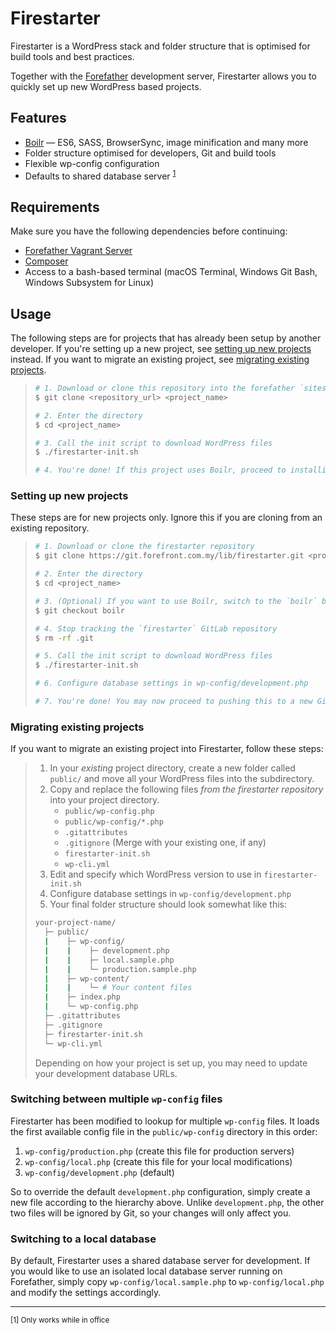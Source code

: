# Firestarter
Firestarter is a WordPress stack and folder structure that is optimised for
build tools and best practices.

Together with the [Forefather](https://git.forefront.com.my/lib/forefather)
development server, Firestarter allows you to quickly set up new WordPress
based projects.

## Features
* [Boilr](https://git.forefront.com.my/lib/Boilr) — ES6, SASS, BrowserSync, image minification and many more
* Folder structure optimised for developers, Git and build tools
* Flexible wp-config configuration
* Defaults to shared database server <sup>[1](#footnote-1)</sup>

## Requirements
Make sure you have the following dependencies before continuing:
* [Forefather Vagrant Server](https://git.forefront.com.my/lib/forefather)
* [Composer](https://getcomposer.org/)
* Access to a bash-based terminal (macOS Terminal, Windows Git Bash, Windows Subsystem for Linux)

## Usage
The following steps are for projects that has already been setup by another
developer. If you're setting up a new project, see
[setting up new projects](#setting-up-new-projects) instead. If you want to
migrate an existing project, see
[migrating existing projects](#migrating-existing-projects).

> ```bash
> # 1. Download or clone this repository into the forefather `sites/` directory
> $ git clone <repository_url> <project_name>
> 
> # 2. Enter the directory
> $ cd <project_name>
> 
> # 3. Call the init script to download WordPress files
> $ ./firestarter-init.sh
> 
> # 4. You're done! If this project uses Boilr, proceed to installing npm dependencies.
> ```

### Setting up new projects
These steps are for new projects only. Ignore this if you are cloning from an
existing repository.

> ```bash
> # 1. Download or clone the firestarter repository
> $ git clone https://git.forefront.com.my/lib/firestarter.git <project_name>
> 
> # 2. Enter the directory
> $ cd <project_name>
> 
> # 3. (Optional) If you want to use Boilr, switch to the `boilr` branch
> $ git checkout boilr
> 
> # 4. Stop tracking the `firestarter` GitLab repository
> $ rm -rf .git
> 
> # 5. Call the init script to download WordPress files
> $ ./firestarter-init.sh
> 
> # 6. Configure database settings in wp-config/development.php
> 
> # 7. You're done! You may now proceed to pushing this to a new Git repository.
> ```

### Migrating existing projects
If you want to migrate an existing project into Firestarter, follow these steps:

> 1. In your *existing* project directory, create a new folder called `public/`
     and move all your WordPress files into the subdirectory.
> 2. Copy and replace the following files *from the firestarter repository* into your project directory.
>     * `public/wp-config.php`
>     * `public/wp-config/*.php`
>     * `.gitattributes`
>     * `.gitignore` (Merge with your existing one, if any)
>     * `firestarter-init.sh`
>     * `wp-cli.yml`
> 3. Edit and specify which WordPress version to use in `firestarter-init.sh`
> 4. Configure database settings in `wp-config/development.php`
> 5. Your final folder structure should look somewhat like this:
> 
> ```bash
> your-project-name/
>   ├─ public/
>   |    ├─ wp-config/
>   |    |    ├─ development.php
>   |    |    ├─ local.sample.php
>   |    |    └─ production.sample.php
>   |    ├─ wp-content/
>   |    |    └─ # Your content files
>   |    ├─ index.php
>   |    └─ wp-config.php
>   ├─ .gitattributes
>   ├─ .gitignore
>   ├─ firestarter-init.sh
>   └─ wp-cli.yml
> ```
> 
> Depending on how your project is set up, you may need to update your development
> database URLs.

### Switching between multiple `wp-config` files
Firestarter has been modified to lookup for multiple `wp-config` files. It loads
the first available config file in the `public/wp-config` directory in this order:
1. `wp-config/production.php` (create this file for production servers)
2. `wp-config/local.php` (create this file for your local modifications)
3. `wp-config/development.php` (default)

So to override the default `development.php` configuration, simply create a new
file according to the hierarchy above. Unlike `development.php`, the other two
files will be ignored by Git, so your changes will only affect you.

### Switching to a local database
By default, Firestarter uses a shared database server for development. If you
would like to use an isolated local database server running on Forefather, simply
copy `wp-config/local.sample.php` to `wp-config/local.php` and modify the
settings accordingly.

---
<sup>[1] Only works while in office</sup>